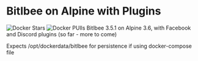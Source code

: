 # Bitlbee on Alpine with Plugins
![Docker Stars](https://img.shields.io/docker/stars/vanityshed/bitlbee-alpine-plugins.svg)
![Docker PUlls](https://img.shields.io/docker/pulls/vanityshed/bitlbee-alpine-plugins.svg)
Bitlbee 3.5.1 on Alpine 3.6, with Facebook and Discord plugins (so far - more to come)

Expects /opt/dockerdata/bitlbee for persistence if using docker-compose file

